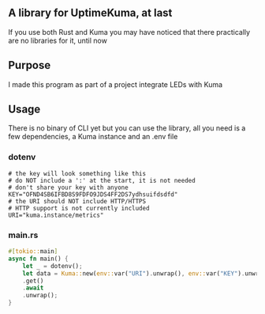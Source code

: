 ## A library for UptimeKuma, at last
If you use both Rust and Kuma you may have noticed that there practically are no libraries for it, until now

## Purpose
I made this program as part of a project integrate LEDs with Kuma

## Usage
There is no binary of CLI yet but you can use the library, all you need is a few dependencies, a Kuma instance and an .env file
### dotenv
```dotenv
# the key will look something like this
# do NOT include a ':' at the start, it is not needed
# don't share your key with anyone
KEY="OFND4SB6IFBD8S9FDFO9JDS4FF2DS7ydhsuifdsdfd"
# the URI should NOT include HTTP/HTTPS
# HTTP support is not currently included
URI="kuma.instance/metrics"
```
### main.rs
```rust
#[tokio::main]
async fn main() {
    let _ = dotenv();
    let data = Kuma::new(env::var("URI").unwrap(), env::var("KEY").unwrap())
    .get()
    .await
    .unwrap();
}
```
